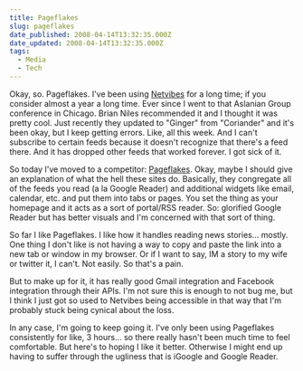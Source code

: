 ```yaml
---
title: Pageflakes
slug: pageflakes
date_published: 2008-04-14T13:32:35.000Z
date_updated: 2008-04-14T13:32:35.000Z
tags:
  - Media
  - Tech
---
```


Okay, so. Pageflakes. I've been using [Netvibes](http://www.netvibes.com) for a long time; if you consider almost a year a long time. Ever since I went to that Aslanian Group conference in Chicago. Brian Niles recommended it and I thought it was pretty cool. Just recently they updated to "Ginger" from "Coriander" and it's been okay, but I keep getting errors. Like, all this week. And I can't subscribe to certain feeds because it doesn't recognize that there's a feed there. And it has dropped other feeds that worked forever. I got sick of it.

So today I've moved to a competitor: [Pageflakes](http://www.pageflakes.com). Okay, maybe I should give an explanation of what the hell these sites do. Basically, they congregate all of the feeds you read (a la Google Reader) and additional widgets like email, calendar, etc. and put them into tabs or pages. You set the thing as your homepage and it acts as a sort of portal/RSS reader. So: glorified Google Reader but has better visuals and I'm concerned with that sort of thing.

So far I like Pageflakes. I like how it handles reading news stories... mostly. One thing I don't like is not having a way to copy and paste the link into a new tab or window in my browser. Or if I want to say, IM a story to my wife or twitter it, I can't. Not easily. So that's a pain.

But to make up for it, it has really good Gmail integration and Facebook integration through their APIs. I'm not sure this is enough to not bug me, but I think I just got so used to Netvibes being accessible in that way that I'm probably stuck being cynical about the loss.

In any case, I'm going to keep going it. I've only been using Pageflakes consistently for like, 3 hours... so there really hasn't been much time to feel comfortable. But here's to hoping I like it better. Otherwise I might end up having to suffer through the ugliness that is iGoogle and Google Reader.
